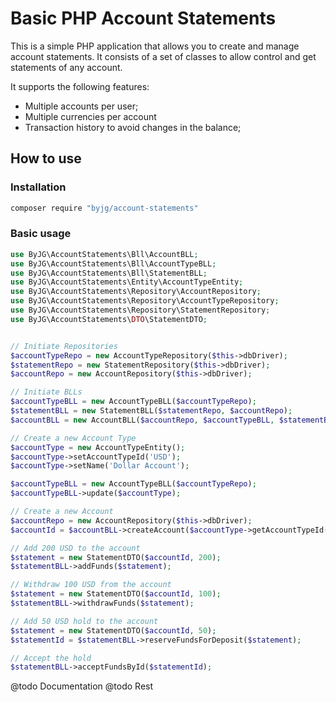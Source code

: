 # Basic PHP Account Statements

This is a simple PHP application that allows you to create and manage account statements. It consists of a set of classes to allow control and get statements of any account.

It supports the following features:

- Multiple accounts per user;
- Multiple currencies per account
- Transaction history to avoid changes in the balance;

## How to use

### Installation

```bash
composer require "byjg/account-statements"
```

### Basic usage

```php
use ByJG\AccountStatements\Bll\AccountBLL;
use ByJG\AccountStatements\Bll\AccountTypeBLL;
use ByJG\AccountStatements\Bll\StatementBLL;
use ByJG\AccountStatements\Entity\AccountTypeEntity;
use ByJG\AccountStatements\Repository\AccountRepository;
use ByJG\AccountStatements\Repository\AccountTypeRepository;
use ByJG\AccountStatements\Repository\StatementRepository;
use ByJG\AccountStatements\DTO\StatementDTO;


// Initiate Repositories
$accountTypeRepo = new AccountTypeRepository($this->dbDriver);
$statementRepo = new StatementRepository($this->dbDriver);
$accountRepo = new AccountRepository($this->dbDriver);

// Initiate BLLs
$accountTypeBLL = new AccountTypeBLL($accountTypeRepo);
$statementBLL = new StatementBLL($statementRepo, $accountRepo);
$accountBLL = new AccountBLL($accountRepo, $accountTypeBLL, $statementBLL);

// Create a new Account Type
$accountType = new AccountTypeEntity();
$accountType->setAccountTypeId('USD');
$accountType->setName('Dollar Account');

$accountTypeBLL = new AccountTypeBLL($accountTypeRepo);
$accountTypeBLL->update($accountType);

// Create a new Account
$accountRepo = new AccountRepository($this->dbDriver);
$accountId = $accountBLL->createAccount($accountType->getAccountTypeId(), '34', 0);

// Add 200 USD to the account
$statement = new StatementDTO($accountId, 200);
$statementBLL->addFunds($statement);

// Withdraw 100 USD from the account
$statement = new StatementDTO($accountId, 100);
$statementBLL->withdrawFunds($statement);

// Add 50 USD hold to the account
$statement = new StatementDTO($accountId, 50);
$statementId = $statementBLL->reserveFundsForDeposit($statement);

// Accept the hold
$statementBLL->acceptFundsById($statementId);
```

@todo Documentation
@todo Rest
